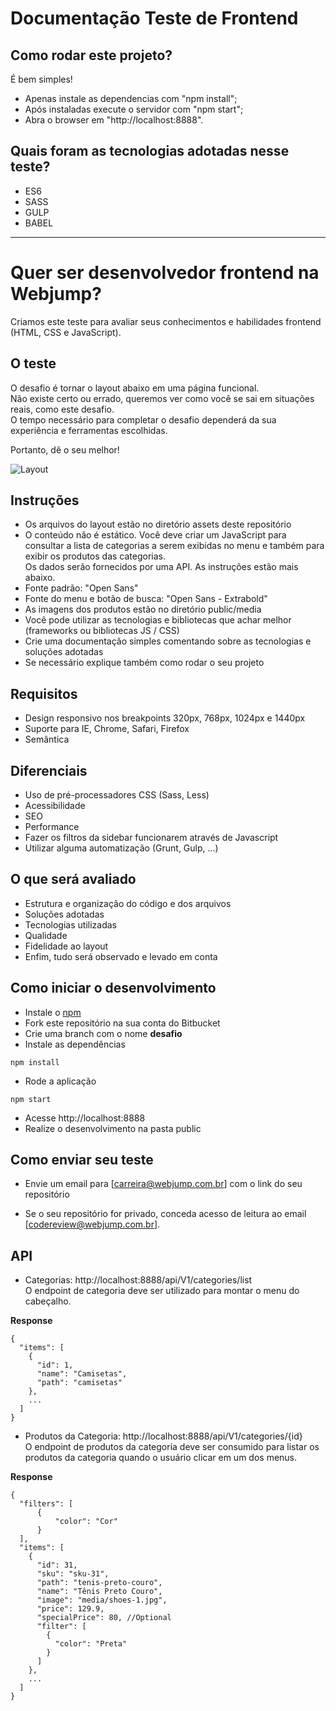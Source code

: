 # Documentação Teste de Frontend

## Como rodar este projeto?
É bem simples!


* Apenas instale as dependencias com "npm install";
* Após instaladas execute o servidor com "npm start";
* Abra o browser em "http://localhost:8888".

## Quais foram as tecnologias adotadas nesse teste?
* ES6
* SASS
* GULP
* BABEL


----------



# Quer ser desenvolvedor frontend na Webjump?
Criamos este teste para avaliar seus conhecimentos e habilidades frontend (HTML, CSS e JavaScript).

## O teste
O desafio é tornar o layout abaixo em uma página funcional.  
Não existe certo ou errado, queremos ver como você se sai em situações reais, como este desafio.   
O tempo necessário para completar o desafio dependerá da sua experiência e ferramentas escolhidas.

Portanto, dê o seu melhor!

![Layout](assets/preview.jpg)

## Instruções
- Os arquivos do layout estão no diretório assets deste repositório
- O conteúdo não é estático. Você deve criar um JavaScript para consultar a lista de categorias a serem exibidas no menu e também para exibir os produtos das categorias.  
Os dados serão fornecidos por uma API. As instruções estão mais abaixo.
- Fonte padrão: "Open Sans"
- Fonte do menu e botão de busca: "Open Sans - Extrabold"
- As imagens dos produtos estão no diretório public/media
- Você pode utilizar as tecnologias e bibliotecas que achar melhor (frameworks ou bibliotecas JS / CSS)
- Crie uma documentação simples comentando sobre as tecnologias e soluções adotadas
- Se necessário explique também como rodar o seu projeto

## Requisitos
- Design responsivo nos breakpoints 320px, 768px, 1024px e 1440px
- Suporte para IE, Chrome, Safari, Firefox
- Semântica

## Diferenciais
- Uso de pré-processadores CSS (Sass, Less)
- Acessibilidade
- SEO
- Performance
- Fazer os filtros da sidebar funcionarem através de Javascript
- Utilizar alguma automatização (Grunt, Gulp, ...)

## O que será avaliado
- Estrutura e organização do código e dos arquivos
- Soluções adotadas
- Tecnologias utilizadas
- Qualidade
- Fidelidade ao layout
- Enfim, tudo será observado e levado em conta

## Como iniciar o desenvolvimento
- Instale o [npm](https://nodejs.org/en/download/)
- Fork este repositório na sua conta do Bitbucket
- Crie uma branch com o nome **desafio**
- Instale as dependências
```
npm install
```
- Rode a aplicação
```
npm start
```
- Acesse http://localhost:8888
- Realize o desenvolvimento na pasta public

## Como enviar seu teste
- Envie um email para [carreira@webjump.com.br] com o link do seu repositório

- Se o seu repositório for privado, conceda acesso de leitura ao email [codereview@webjump.com.br].

## API
- Categorias: http://localhost:8888/api/V1/categories/list  
O endpoint de categoria deve ser utilizado para montar o menu do cabeçalho.

**Response**
```
{
  "items": [
    {
      "id": 1,
      "name": "Camisetas",
      "path": "camisetas"
    },
    ...
  ]
}
```

- Produtos da Categoria: http://localhost:8888/api/V1/categories/{id}  
O endpoint de produtos da categoria deve ser consumido para listar os produtos da categoria quando o usuário clicar em um dos menus.

**Response**
```
{
  "filters": [
      {
          "color": "Cor"
      }
  ],
  "items": [
    {
      "id": 31,
      "sku": "sku-31",
      "path": "tenis-preto-couro",
      "name": "Tênis Preto Couro",
      "image": "media/shoes-1.jpg",
      "price": 129.9,
      "specialPrice": 80, //Optional
      "filter": [
        {
          "color": "Preta"
        }
      ]
    },
    ...
  ]
}
```
